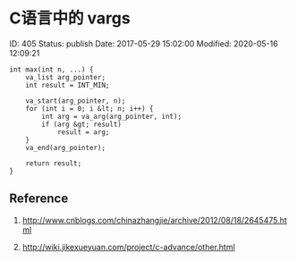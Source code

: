# C语言中的 vargs


ID: 405
Status: publish
Date: 2017-05-29 15:02:00
Modified: 2020-05-16 12:09:21


```
int max(int n, ...) {
    va_list arg_pointer;
    int result = INT_MIN;
    
    va_start(arg_pointer, n);
    for (int i = 0; i &lt; n; i++) {
        int arg = va_arg(arg_pointer, int);
        if (arg &gt; result)
            result = arg;
    }
    va_end(arg_pointer);

    return result;
}     
```

Reference
------

1. http://www.cnblogs.com/chinazhangjie/archive/2012/08/18/2645475.html

2. http://wiki.jikexueyuan.com/project/c-advance/other.html